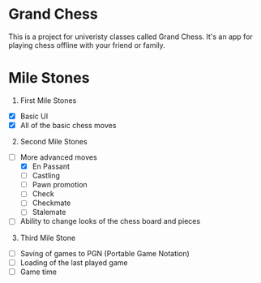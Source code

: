# Grand Chess

This is a project for univeristy classes called Grand Chess. It's an app for playing chess offline with your friend or family.

# Mile Stones

1. First Mile Stones

 - [X] Basic UI
 - [X] All of the basic chess moves

2. Second Mile Stones

 - [ ] More advanced moves
    - [X] En Passant
    - [ ] Castling
    - [ ] Pawn promotion
    - [ ] Check
    - [ ] Checkmate
    - [ ] Stalemate
 - [ ] Ability to change looks of the chess board and pieces

3. Third Mile Stone

 - [ ] Saving of games to PGN (Portable Game Notation)
 - [ ] Loading of the last played game
 - [ ] Game time
